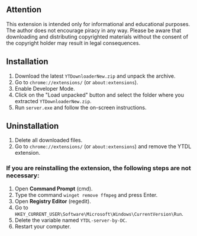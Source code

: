 ## Attention
This extension is intended only for informational and educational purposes. The author does not encourage piracy in any way. Please be aware that downloading and distributing copyrighted materials without the consent of the copyright holder may result in legal consequences.

## Installation
1. Download the latest `YTDownloaderNew.zip` and unpack the archive.
2. Go to `chrome://extensions/` (or `about:extensions`).
3. Enable Developer Mode.
4. Click on the "Load unpacked" button and select the folder where you extracted `YTDownloaderNew.zip`.
5. Run `server.exe` and follow the on-screen instructions.

## Uninstallation
1. Delete all downloaded files.
2. Go to `chrome://extensions/` (or `about:extensions`) and remove the YTDL extension.

### If you are reinstalling the extension, the following steps are not necessary:
1. Open **Command Prompt** (cmd).
2. Type the command `winget remove ffmpeg` and press Enter.
3. Open **Registry Editor** (regedit).
4. Go to `HKEY_CURRENT_USER\Software\Microsoft\Windows\CurrentVersion\Run`.
5. Delete the variable named `YTDL-server-by-DC`.
6. Restart your computer.
